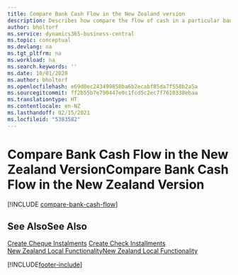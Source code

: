 ```yaml
---
title: Compare Bank Cash Flow in the New Zealand version
description: Describes how compare the flow of cash in a particular bank for a specified period in the New Zealand version.
author: bholtorf
ms.service: dynamics365-business-central
ms.topic: conceptual
ms.devlang: na
ms.tgt_pltfrm: na
ms.workload: na
ms.search.keywords: ''
ms.date: 10/01/2020
ms.author: bholtorf
ms.openlocfilehash: e69d0ec243499858ba6b2ecabf85da7f558b2a5a
ms.sourcegitcommit: ff2b55b7e790447e0c1fcd5c2ec7f7610338ebaa
ms.translationtype: HT
ms.contentlocale: en-NZ
ms.lasthandoff: 02/15/2021
ms.locfileid: "5383582"
---
```

# <a name="compare-bank-cash-flow-in-the-new-zealand-version"></a><span data-ttu-id="0bfae-103">Compare Bank Cash Flow in the New Zealand Version</span><span class="sxs-lookup"><span data-stu-id="0bfae-103">Compare Bank Cash Flow in the New Zealand Version</span></span>

[!INCLUDE [compare-bank-cash-flow](../includes/AUNZ/compare-bank-cash-flow.md)]

## <a name="see-also"></a><span data-ttu-id="0bfae-104">See Also</span><span class="sxs-lookup"><span data-stu-id="0bfae-104">See Also</span></span>

<span data-ttu-id="0bfae-105">[Create Cheque Instalments](how-to-create-check-installments.md) </span><span class="sxs-lookup"><span data-stu-id="0bfae-105">[Create Check Installments](how-to-create-check-installments.md) </span></span>  
[<span data-ttu-id="0bfae-106">New Zealand Local Functionality</span><span class="sxs-lookup"><span data-stu-id="0bfae-106">New Zealand Local Functionality</span></span>](new-zealand-local-functionality.md)


[!INCLUDE[footer-include](../../includes/footer-banner.md)]